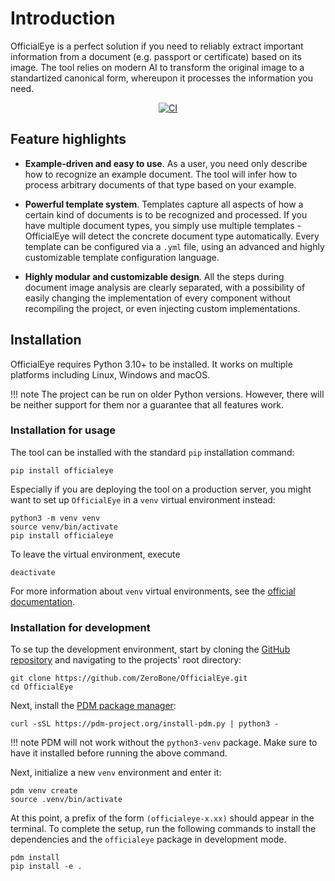 # Introduction

OfficialEye is a perfect solution if you need to reliably extract important information from a document (e.g. passport or certificate) based on its image. The tool relies on modern AI to transform the original image to a standartized canonical form, whereupon it processes the information you need.

<p align="center">
  <a href="https://github.com/ZeroBone/OfficialEye/actions"><img
    src="https://github.com/ZeroBone/OfficialEye/workflows/ci/badge.svg?branch=main"
    alt="CI"
  /></a>
</p>

## Feature highlights

* **Example-driven and easy to use**. As a user, you need only describe how to recognize an example document. The tool will infer how to process arbitrary documents of that type based on your example.

* **Powerful template system**. Templates capture all aspects of how a certain kind of documents is to be recognized and processed. If you have multiple document types, you simply use multiple templates - OfficialEye will detect the concrete document type automatically. Every template can be configured via a `.yml` file, using an advanced and highly customizable template configuration language.

* **Highly modular and customizable design**. All the steps during document image analysis are clearly separated, with a possibility of easily changing the implementation of every component without recompiling the project, or even injecting custom implementations.

## Installation

OfficialEye requires Python 3.10+ to be installed. It works on multiple platforms including Linux, Windows and macOS.

!!! note
    The project can be run on older Python versions. However, there will be neither support for them nor a guarantee that all features work.

### Installation for usage

The tool can be installed with the standard `pip` installation command:

```shell
pip install officialeye
```

Especially if you are deploying the tool on a production server, you might want to set up `OfficialEye` in a `venv` virtual environment instead:

```shell
python3 -m venv venv
source venv/bin/activate
pip install officialeye
```

To leave the virtual environment, execute

```shell
deactivate
```

For more information about `venv` virtual environments, see the [official documentation](https://packaging.python.org/en/latest/guides/installing-using-pip-and-virtual-environments/#creating-a-virtual-environment).

### Installation for development

To se tup the development environment, start by cloning the [GitHub repository](https://github.com/ZeroBone/OfficialEye) and navigating to the projects' root directory:

```shell
git clone https://github.com/ZeroBone/OfficialEye.git
cd OfficialEye
```

Next, install the [PDM package manager](https://pdm-project.org/):

```shell
curl -sSL https://pdm-project.org/install-pdm.py | python3 -
```

!!! note
    PDM will not work without the `python3-venv` package. Make sure to have it installed before running the above command.

Next, initialize a new `venv` environment and enter it:
```shell
pdm venv create
source .venv/bin/activate
```

At this point, a prefix of the form `(officialeye-x.xx)` should appear in the terminal. To complete the setup, run the following commands to install the dependencies and the `officialeye` package in development mode.

```shell
pdm install
pip install -e .
```